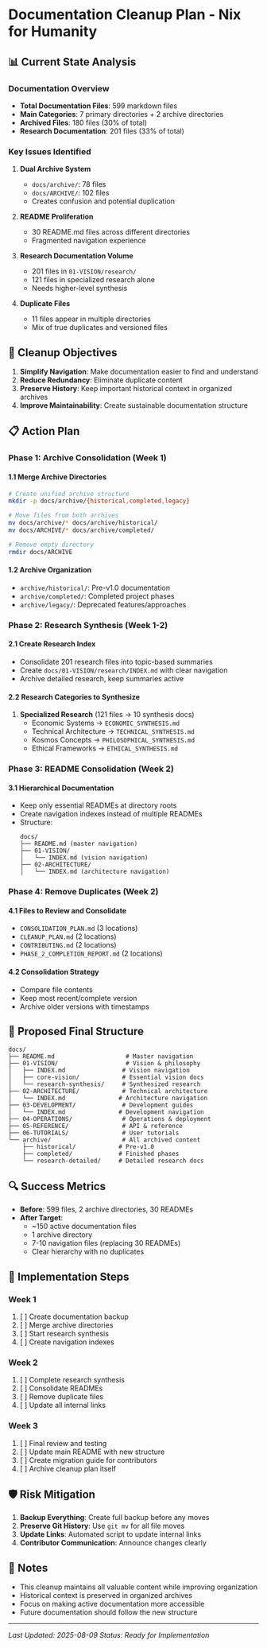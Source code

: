 # Documentation Cleanup Plan - Nix for Humanity

## 📊 Current State Analysis

### Documentation Overview
- **Total Documentation Files**: 599 markdown files
- **Main Categories**: 7 primary directories + 2 archive directories
- **Archived Files**: 180 files (30% of total)
- **Research Documentation**: 201 files (33% of total)

### Key Issues Identified

1. **Dual Archive System**
   - `docs/archive/`: 78 files
   - `docs/ARCHIVE/`: 102 files
   - Creates confusion and potential duplication

2. **README Proliferation**
   - 30 README.md files across different directories
   - Fragmented navigation experience

3. **Research Documentation Volume**
   - 201 files in `01-VISION/research/`
   - 121 files in specialized research alone
   - Needs higher-level synthesis

4. **Duplicate Files**
   - 11 files appear in multiple directories
   - Mix of true duplicates and versioned files

## 🎯 Cleanup Objectives

1. **Simplify Navigation**: Make documentation easier to find and understand
2. **Reduce Redundancy**: Eliminate duplicate content
3. **Preserve History**: Keep important historical context in organized archives
4. **Improve Maintainability**: Create sustainable documentation structure

## 📋 Action Plan

### Phase 1: Archive Consolidation (Week 1)

#### 1.1 Merge Archive Directories
```bash
# Create unified archive structure
mkdir -p docs/archive/{historical,completed,legacy}

# Move files from both archives
mv docs/archive/* docs/archive/historical/
mv docs/ARCHIVE/* docs/archive/completed/

# Remove empty directory
rmdir docs/ARCHIVE
```

#### 1.2 Archive Organization
- `archive/historical/`: Pre-v1.0 documentation
- `archive/completed/`: Completed project phases
- `archive/legacy/`: Deprecated features/approaches

### Phase 2: Research Synthesis (Week 1-2)

#### 2.1 Create Research Index
- Consolidate 201 research files into topic-based summaries
- Create `docs/01-VISION/research/INDEX.md` with clear navigation
- Archive detailed research, keep summaries active

#### 2.2 Research Categories to Synthesize
1. **Specialized Research** (121 files → 10 synthesis docs)
   - Economic Systems → `ECONOMIC_SYNTHESIS.md`
   - Technical Architecture → `TECHNICAL_SYNTHESIS.md`
   - Kosmos Concepts → `PHILOSOPHICAL_SYNTHESIS.md`
   - Ethical Frameworks → `ETHICAL_SYNTHESIS.md`

### Phase 3: README Consolidation (Week 2)

#### 3.1 Hierarchical Documentation
- Keep only essential READMEs at directory roots
- Create navigation indexes instead of multiple READMEs
- Structure:
  ```
  docs/
  ├── README.md (master navigation)
  ├── 01-VISION/
  │   └── INDEX.md (vision navigation)
  ├── 02-ARCHITECTURE/
  │   └── INDEX.md (architecture navigation)
  ```

### Phase 4: Remove Duplicates (Week 2)

#### 4.1 Files to Review and Consolidate
- `CONSOLIDATION_PLAN.md` (3 locations)
- `CLEANUP_PLAN.md` (2 locations)
- `CONTRIBUTING.md` (2 locations)
- `PHASE_2_COMPLETION_REPORT.md` (2 locations)

#### 4.2 Consolidation Strategy
- Compare file contents
- Keep most recent/complete version
- Archive older versions with timestamps

## 📁 Proposed Final Structure

```
docs/
├── README.md                    # Master navigation
├── 01-VISION/                   # Vision & philosophy
│   ├── INDEX.md                # Vision navigation
│   ├── core-vision/            # Essential vision docs
│   └── research-synthesis/     # Synthesized research
├── 02-ARCHITECTURE/            # Technical architecture
│   └── INDEX.md               # Architecture navigation
├── 03-DEVELOPMENT/             # Development guides
│   └── INDEX.md               # Development navigation
├── 04-OPERATIONS/              # Operations & deployment
├── 05-REFERENCE/               # API & reference
├── 06-TUTORIALS/               # User tutorials
└── archive/                    # All archived content
    ├── historical/            # Pre-v1.0
    ├── completed/             # Finished phases
    └── research-detailed/     # Detailed research docs
```

## 🔍 Success Metrics

- **Before**: 599 files, 2 archive directories, 30 READMEs
- **After Target**: 
  - ~150 active documentation files
  - 1 archive directory
  - 7-10 navigation files (replacing 30 READMEs)
  - Clear hierarchy with no duplicates

## 🚀 Implementation Steps

### Week 1
1. [ ] Create documentation backup
2. [ ] Merge archive directories
3. [ ] Start research synthesis
4. [ ] Create navigation indexes

### Week 2
1. [ ] Complete research synthesis
2. [ ] Consolidate READMEs
3. [ ] Remove duplicate files
4. [ ] Update all internal links

### Week 3
1. [ ] Final review and testing
2. [ ] Update main README with new structure
3. [ ] Create migration guide for contributors
4. [ ] Archive cleanup plan itself

## 🛡️ Risk Mitigation

1. **Backup Everything**: Create full backup before any moves
2. **Preserve Git History**: Use `git mv` for all file moves
3. **Update Links**: Automated script to update internal links
4. **Contributor Communication**: Announce changes clearly

## 📝 Notes

- This cleanup maintains all valuable content while improving organization
- Historical context is preserved in organized archives
- Focus on making active documentation more accessible
- Future documentation should follow the new structure

---

*Last Updated: 2025-08-09*
*Status: Ready for Implementation*